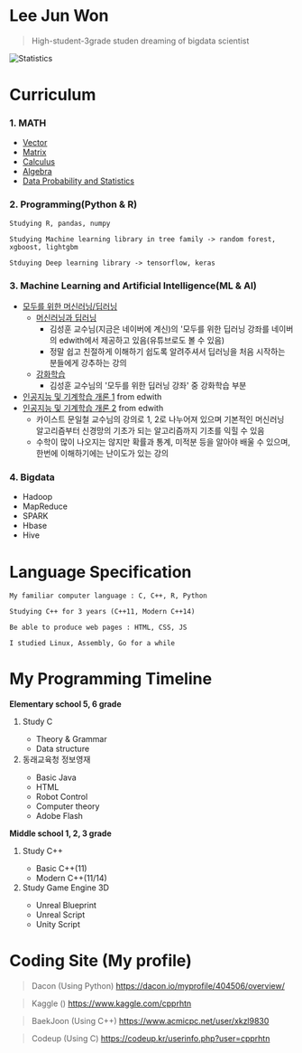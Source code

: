 # Lee Jun Won

> High-student-3grade studen dreaming of bigdata scientist

![Statistics](https://github-readme-stats.vercel.app/api?username=cpprhtn&show_icons=true)

# **Curriculum**
### 1. MATH
- [Vector](https://www.mathsisfun.com/algebra/vectors.html)
- [Matrix](https://www.mathsisfun.com/algebra/matrix-introduction.html)
- [Calculus](https://www.mathsisfun.com/calculus/index.html)
- [Algebra](https://www.mathsisfun.com/algebra/index-college.html)
- [Data Probability and Statistics](https://www.mathsisfun.com/data/index.html)

### 2. Programming(Python & R)
```
Studying R, pandas, numpy  

Studying Machine learning library in tree family -> random forest, xgboost, lightgbm

Stduying Deep learning library -> tensorflow, keras
```

### 3. Machine Learning and Artificial Intelligence(ML & AI)
- [모두를 위한 머신러닝/딥러닝](https://hunkim.github.io/ml/)
  - [머신러닝과 딥러닝](http://www.edwith.org/others26)
    - 김성훈 교수님(지금은 네이버에 계신)의 '모두를 위한 딥러닝 강좌를 네이버의 edwith에서 제공하고 있음(유튜브로도 볼 수 있음)
    - 정말 쉽고 친절하게 이해하기 쉽도록 알려주셔서 딥러닝을 처음 시작하는 분들에게 강추하는 강의
  - [강화학습](http://www.edwith.org/others27)
    - 김성훈 교수님의 '모두를 위한 딥러닝 강좌' 중 강화학습 부분
- [인공지능 및 기계학습 개론 1](http://www.edwith.org/machinelearning1_17) from edwith
- [인공지능 및 기계학습 개론 2](http://www.edwith.org/machinelearning2__17) from edwith
  - 카이스트 문일철 교수님의 강의로 1, 2로 나누어져 있으며 기본적인 머신러닝 알고리즘부터 신경망의 기초가 되는 알고리즘까지 기초를 익힐 수 있음
  - 수학이 많이 나오지는 않지만 확률과 통계, 미적분 등을 알아야 배울 수 있으며, 한번에 이해하기에는 난이도가 있는 강의

### 4. Bigdata
- Hadoop
- MapReduce
- SPARK
- Hbase
- Hive

# Language Specification

```
My familiar computer language : C, C++, R, Python

Studying C++ for 3 years (C++11, Modern C++14)

Be able to produce web pages : HTML, CSS, JS

I studied Linux, Assembly, Go for a while
```

# My Programming Timeline
**Elementary school 5, 6 grade**
<ol>
  <li>Study C</li>
  <ul>
    <li>Theory & Grammar</li>
    <li>Data structure</li>
  </ul>

  <li>동래교육청 정보영재</li>
  <ul>
    <li>Basic Java</li>
    <li>HTML</li>
    <li>Robot Control</li>
    <li>Computer theory</li>
    <li>Adobe Flash</li>
  </ul>
</ol>

**Middle school 1, 2, 3 grade**
<ol>
  <li>Study C++</li>
  <ul>
    <li>Basic C++(11)</li>
    <li>Modern C++(11/14)</li>
  </ul>

  <li>Study Game Engine 3D</li>
  <ul>
    <li>Unreal Blueprint</li>
    <li>Unreal Script</li>
    <li>Unity Script</li>
  </ul>
</ol>


# Coding Site (My profile)
> Dacon (Using Python)
https://dacon.io/myprofile/404506/overview/

>Kaggle ()
https://www.kaggle.com/cpprhtn

>BaekJoon (Using C++)
https://www.acmicpc.net/user/xkzl9830

> Codeup (Using C)
https://codeup.kr/userinfo.php?user=cpprhtn

